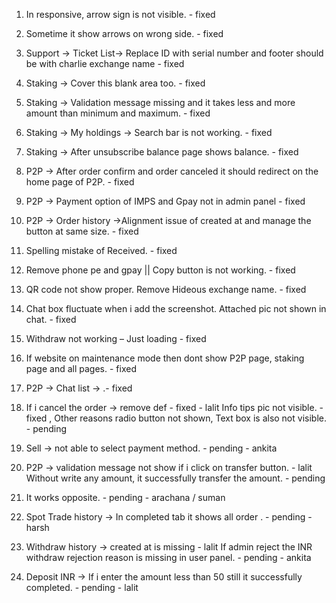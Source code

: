 

1. In responsive, arrow sign is not visible. - fixed
2. Sometime it show arrows on wrong side. - fixed
3. Support → Ticket List→ Replace ID with serial number and footer should be with charlie exchange name - fixed
4. Staking → Cover this blank area too. - fixed
5. Staking → Validation message missing and it takes less and more amount than minimum and maximum. - fixed
6. Staking → My holdings → Search bar is not working. - fixed
7. Staking → After unsubscribe balance page shows balance. - fixed
8. P2P  → After order confirm and order canceled it should redirect on the home page of P2P. - fixed
9. P2P  → Payment option of IMPS and Gpay not in admin panel - fixed
10. P2P → Order history →Alignment issue of created at and manage the button at same size. - fixed
11. Spelling mistake of Received. - fixed
11. Remove phone pe and gpay || Copy button is not working. - fixed
12. QR code not show proper. Remove Hideous exchange name. - fixed
13. Chat box fluctuate when i add the screenshot. Attached pic not shown in chat. - fixed
18. Withdraw not working – Just loading   - fixed
19. If website on maintenance mode then dont  show P2P page, staking page and all pages. - fixed
14. P2P → Chat list -> .- fixed

15. If i cancel the order → remove def  - fixed    - lalit
Info tips pic not visible. - fixed ,
 Other reasons radio button not shown, Text box is also not visible.   - pending



16. Sell → not able to select payment method. - pending  - ankita
17. P2P → validation message not show if i click on transfer button.   - lalit
	Without write any amount, it successfully transfer the amount.   - pending
20. It works opposite. - pending  - arachana / suman
21. Spot Trade history → In completed tab it shows all order . - pending - harsh
22. Withdraw history → created at is missing   - lalit
If admin reject the INR withdraw rejection reason is missing in user panel.   - pending - ankita
23. Deposit INR → If i enter the amount less than 50 still it successfully completed.   - pending  - lalit